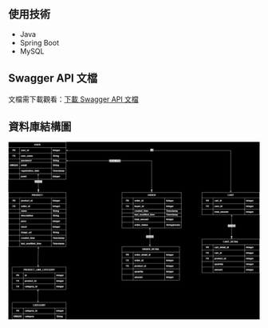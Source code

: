 ## 使用技術

- Java
- Spring Boot
- MySQL

## Swagger API 文檔

文檔需下載觀看：[下載 Swagger API 文檔](SwaggerAPI.html) 

## 資料庫結構圖

![資料庫圖](mall.jpg)

